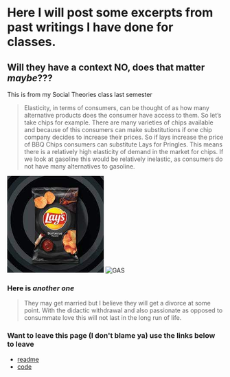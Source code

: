 # Here I will post some excerpts from past writings I have done for classes.
## Will they have a context **NO**, does that matter *maybe*???


This is from my Social Theories class last semester 
> Elasticity, in terms of consumers, can be thought of as how many alternative products does the consumer have access to them. So let’s take chips for example. There are many varieties of chips available and because of this consumers can make substitutions if one chip company decides to increase their prices. So if lays increase the price of BBQ Chips consumers can substitute Lays for Pringles. This means there is a relatively high elasticity of demand in the market for chips. If we look at gasoline this would be relatively inelastic, as consumers do not have many alternatives to gasoline.
>
![BBQ](/download.jpg) ![GAS](https://d3mvlb3hz2g78.cloudfront.net/wp-content/uploads/2015/02/thumb_720_450_1402_f.jpg)

### Here is *another one*
>They may get married but I believe they will get a divorce at some point. With the didactic withdrawal and also passionate as opposed to consummate love this will not last in the long run of life. 
>































### Want to leave this page (I don't blame ya) use the links below to leave

- [readme](/README.md)
- [code](/coded.md)
